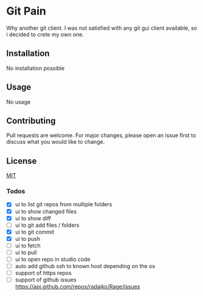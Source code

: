 # Git Pain

Why another git client. I was not satisfied with any git gui client available, so i decided to crete my own one.

## Installation

No installation possible

## Usage

No usage

## Contributing

Pull requests are welcome. For major changes, please open an issue first to discuss what you would like to change.

## License

[MIT](https://github.com/radaiko/Rage/blob/master/LICENSE)

### Todos

- [x] ui to list git repos from multiple folders
- [x] ui to show changed files
- [x] ui to show diff
- [ ] ui to git add files / folders
- [x] ui to git commit
- [x] ui to push
- [ ] ui to fetch
- [ ] ui to pull
- [ ] ui to open repo in studio code
- [ ] auto add github ssh to known host depending on the os
- [ ] support of https repos
- [ ] support of github issues https://api.github.com/repos/radaiko/Rage/issues
